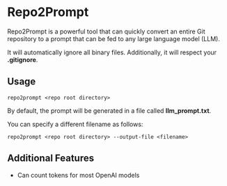 # Repo2Prompt
Repo2Prompt is a powerful tool that can quickly convert an entire Git repository to a prompt that can be fed to any large language model (LLM).

It will automatically ignore all binary files. Additionally, it will respect your **.gitignore**.

## Usage

```
repo2prompt <repo root directory>
```

By default, the prompt will be generated in a file called **llm_prompt.txt**.

You can specify a different filename as follows:

```
repo2prompt <repo root directory> --output-file <filename>
```

## Additional Features

- Can count tokens for most OpenAI models
